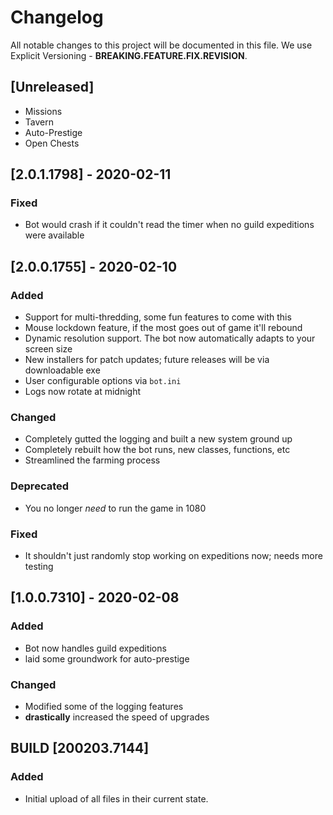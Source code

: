 # Changelog
All notable changes to this project will be documented in this file. We use Explicit Versioning - **BREAKING.FEATURE.FIX.REVISION**.

## [Unreleased]
- Missions
- Tavern
- Auto-Prestige
- Open Chests

## [2.0.1.1798] - 2020-02-11
### Fixed
- Bot would crash if it couldn't read the timer when no guild expeditions were available

## [2.0.0.1755] - 2020-02-10
### Added
- Support for multi-thredding, some fun features to come with this
- Mouse lockdown feature, if the most goes out of game it'll rebound
- Dynamic resolution support. The bot now automatically adapts to your screen size
- New installers for patch updates; future releases will be via downloadable exe
- User configurable options via `bot.ini`
- Logs now rotate at midnight
### Changed
- Completely gutted the logging and built a new system ground up
- Completely rebuilt how the bot runs, new classes, functions, etc
- Streamlined the farming process
### Deprecated
- You no longer *need* to run the game in 1080
### Fixed
- It shouldn't just randomly stop working on expeditions now; needs more testing

## [1.0.0.7310] - 2020-02-08
### Added
- Bot now handles guild expeditions
- laid some groundwork for auto-prestige
### Changed
- Modified some of the logging features
- **drastically** increased the speed of upgrades

## BUILD [200203.7144]
### Added
- Initial upload of all files in their current state.
